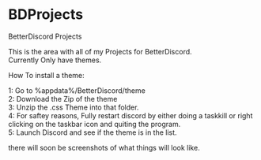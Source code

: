 # BDProjects
BetterDiscord Projects

This is the area with all of my Projects for BetterDiscord.
<br>
Currently Only have themes.
<p>
<p>
How To install a theme:
<p>
1: Go to %appdata%/BetterDiscord/theme
<br>
2: Download the Zip of the theme
<br>
3: Unzip the .css Theme into that folder.
<br>
4: For saftey reasons, Fully restart discord by either doing a taskkill or right clicking on the taskbar icon and quiting the program.
<br>
5: Launch Discord and see if the theme is in the list.
<p>
<p>
there will soon be screenshots of what things will look like.


